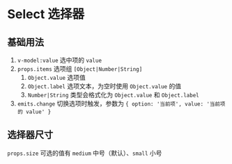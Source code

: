 # Select 选择器

## 基础用法

1. `v-model:value` 选中项的 `value`
2. `props.items` 选项组 `[Object|Number|String]`
   1. `Object.value` 选项值
   2. `Object.label` 选项文本，为空时使用 `Object.value` 的值
   3. `Number|String` 类型会格式化为 `Object.value` 和 `Object.label`
3. `emits.change` 切换选项时触发，参数为 `{ option: '当前项', value: '当前项的 value' }`

<preview path="./demos/basic.vue"></preview>

<!--@include: @/component/@parts/props-native.md-->

<preview path="./demos/native.vue"></preview>

## 选择器尺寸

`props.size` 可选的值有 `medium` 中号（默认）、`small` 小号

<preview path="./demos/size.vue"></preview>
